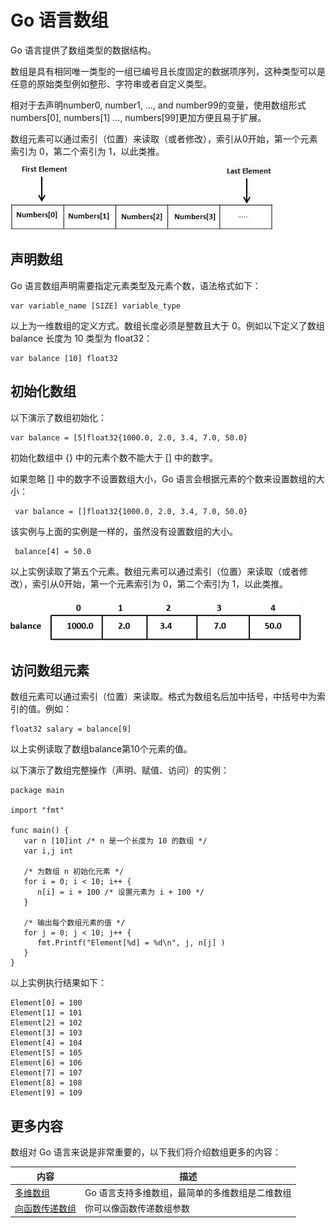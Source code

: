 # Go 语言数组

Go 语言提供了数组类型的数据结构。

数组是具有相同唯一类型的一组已编号且长度固定的数据项序列，这种类型可以是任意的原始类型例如整形、字符串或者自定义类型。

相对于去声明number0, number1, ..., and number99的变量，使用数组形式numbers[0], numbers[1] ..., numbers[99]更加方便且易于扩展。

数组元素可以通过索引（位置）来读取（或者修改），索引从0开始，第一个元素索引为 0，第二个索引为 1，以此类推。

![](../img/arrays.jpg)

## 声明数组

Go 语言数组声明需要指定元素类型及元素个数，语法格式如下：

```
var variable_name [SIZE] variable_type

```

以上为一维数组的定义方式。数组长度必须是整数且大于 0。例如以下定义了数组 balance 长度为 10 类型为 float32：

```
var balance [10] float32

```

## 初始化数组

以下演示了数组初始化：

```
var balance = [5]float32{1000.0, 2.0, 3.4, 7.0, 50.0}

```

初始化数组中 {} 中的元素个数不能大于 [] 中的数字。

如果忽略 [] 中的数字不设置数组大小，Go 语言会根据元素的个数来设置数组的大小：

```
 var balance = []float32{1000.0, 2.0, 3.4, 7.0, 50.0}

```

该实例与上面的实例是一样的，虽然没有设置数组的大小。

```
 balance[4] = 50.0

```

以上实例读取了第五个元素。数组元素可以通过索引（位置）来读取（或者修改），索引从0开始，第一个元素索引为 0，第二个索引为 1，以此类推。

![](../img/array_presentation.jpg)

## 访问数组元素

数组元素可以通过索引（位置）来读取。格式为数组名后加中括号，中括号中为索引的值。例如：

```
float32 salary = balance[9]

```

以上实例读取了数组balance第10个元素的值。

以下演示了数组完整操作（声明、赋值、访问）的实例：

```
package main

import "fmt"

func main() {
   var n [10]int /* n 是一个长度为 10 的数组 */
   var i,j int

   /* 为数组 n 初始化元素 */         
   for i = 0; i < 10; i++ {
      n[i] = i + 100 /* 设置元素为 i + 100 */
   }

   /* 输出每个数组元素的值 */
   for j = 0; j < 10; j++ {
      fmt.Printf("Element[%d] = %d\n", j, n[j] )
   }
}

```

以上实例执行结果如下：

```
Element[0] = 100
Element[1] = 101
Element[2] = 102
Element[3] = 103
Element[4] = 104
Element[5] = 105
Element[6] = 106
Element[7] = 107
Element[8] = 108
Element[9] = 109

```

## 更多内容

数组对 Go 语言来说是非常重要的，以下我们将介绍数组更多的内容：

| 内容 | 描述 |
| --- | --- |
| [多维数组](go-multi-dimensional-arrays.html) | Go 语言支持多维数组，最简单的多维数组是二维数组 |
| [向函数传递数组](go-passing-arrays-to-functions.html) | 你可以像函数传递数组参数 |

